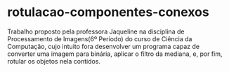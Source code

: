 # rotulacao-componentes-conexos
Trabalho proposto pela professora Jaqueline na disciplina de Processamento de Imagens(6º Período) do curso de Ciência da Computação, cujo intuito fora desenvolver um programa capaz de converter uma imagem para binária, aplicar o filtro da mediana, e, por fim, rotular os objetos nela contidos.
